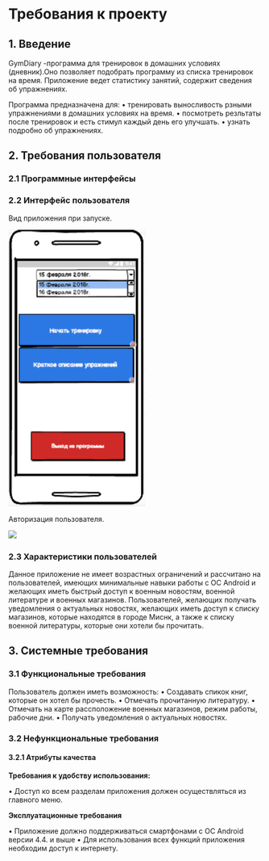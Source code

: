 # **Требования к проекту**

## **1. Введение**

GymDiary -программа для тренировок в домашних условиях (дневник).Оно позволяет подобрать программу из списка тренировок на время. Приложение ведет статистику занятий, содержит сведения об упражнениях.

Программа предназначена для:
•	тренировать выносливость рзными упражнениями в домашних условиях на время.
•	посмотреть резльтаты после тренировок и есть стимул каждый день его улучшать.
•	узнать подробно об упражнениях.

## **2. Требования пользователя**

### **2.1 Программные интерфейсы**



### **2.2 Интерфейс пользователя**

Вид приложения при запуске.

![](https://github.com/Dosov/GymDiary/blob/master/2.PNG)

Авторизация пользователя. 

![](https://github.com/ZhekasKZ/Military/blob/master/mainDeskTOP/registration.png)

### **2.3 Характеристики пользователей**
Данное приложение не имеет возрастных ограничений и рассчитано на пользователей, имеющих минимальные навыки работы с ОС Android и желающих иметь быстрый доступ к военным новостям, военной литературе и военных магазинов. Пользователей, желающих получать уведомления о актуальных новостях, желающих иметь доступ к списку магазинов, которые находятся в городе Миснк, а также к списку военной литературы, которые они хотели бы прочитать.

## **3. Системные требования**

### **3.1 Функциональные требования**

Пользователь должен иметь возможность:
•	Создавать спикок книг, которые он хотел бы прочесть.
•	Отмечать прочитанную литературу.
•	Отмечать на карте рассположение военных магазинов, режим работы, рабочие дни.
•	Получать уведомления о актуальных новостях.


### **3.2 Нефункциональные требования**

#### **3.2.1 Атрибуты качества**

**Требования к удобству использования:**

•	Доступ ко всем разделам приложения должен осуществляться из главного меню.

**Эксплуатационные требования**

•	Приложение должно поддерживаться смартфонами с ОС Android версии 4.4. и выше
•	Для использования всех функций приложения необходим доступ к интернету.
